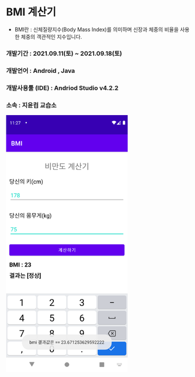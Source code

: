 # BMI 계산기

- BMI란 : 신체질량지수(Body Mass Index)를 의미하며 신장과 체중의 비율을 사용한 체중의 객관적인 지수입니다.

### 개발기간 : 2021.09.11(토) ~ 2021.09.18(토)
### 개발언어 : Android , Java
### 개발사용툴 (IDE) : Andriod Studio v4.2.2
### 소속 : 지윤컴 교습소

<img src="BMI photo.png" height="700">
